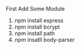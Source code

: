 First Add Some Module
1. npm install express
2. npm install bcrypt
3. npm install path
4. npm insatll body-parser

